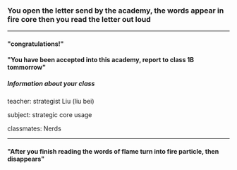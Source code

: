 ### You open the letter send by the academy, the words appear in fire core then you read the letter out loud
---
#### "congratulations!"
#### "You have been accepted into this academy, report to class 1B tommorrow"
##### Information about your class

teacher: strategist Liu (liu bei)

subject: strategic core usage

classmates: Nerds

---
#### "After you finish reading the words of flame turn into fire particle, then disappears" 